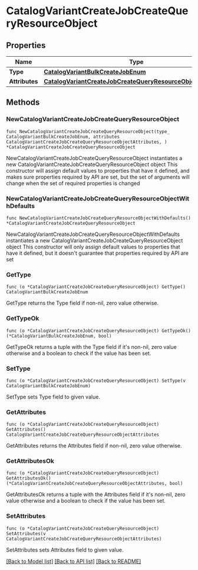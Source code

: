 # CatalogVariantCreateJobCreateQueryResourceObject

## Properties

Name | Type | Description | Notes
------------ | ------------- | ------------- | -------------
**Type** | [**CatalogVariantBulkCreateJobEnum**](CatalogVariantBulkCreateJobEnum.md) |  | 
**Attributes** | [**CatalogVariantCreateJobCreateQueryResourceObjectAttributes**](CatalogVariantCreateJobCreateQueryResourceObjectAttributes.md) |  | 

## Methods

### NewCatalogVariantCreateJobCreateQueryResourceObject

`func NewCatalogVariantCreateJobCreateQueryResourceObject(type_ CatalogVariantBulkCreateJobEnum, attributes CatalogVariantCreateJobCreateQueryResourceObjectAttributes, ) *CatalogVariantCreateJobCreateQueryResourceObject`

NewCatalogVariantCreateJobCreateQueryResourceObject instantiates a new CatalogVariantCreateJobCreateQueryResourceObject object
This constructor will assign default values to properties that have it defined,
and makes sure properties required by API are set, but the set of arguments
will change when the set of required properties is changed

### NewCatalogVariantCreateJobCreateQueryResourceObjectWithDefaults

`func NewCatalogVariantCreateJobCreateQueryResourceObjectWithDefaults() *CatalogVariantCreateJobCreateQueryResourceObject`

NewCatalogVariantCreateJobCreateQueryResourceObjectWithDefaults instantiates a new CatalogVariantCreateJobCreateQueryResourceObject object
This constructor will only assign default values to properties that have it defined,
but it doesn't guarantee that properties required by API are set

### GetType

`func (o *CatalogVariantCreateJobCreateQueryResourceObject) GetType() CatalogVariantBulkCreateJobEnum`

GetType returns the Type field if non-nil, zero value otherwise.

### GetTypeOk

`func (o *CatalogVariantCreateJobCreateQueryResourceObject) GetTypeOk() (*CatalogVariantBulkCreateJobEnum, bool)`

GetTypeOk returns a tuple with the Type field if it's non-nil, zero value otherwise
and a boolean to check if the value has been set.

### SetType

`func (o *CatalogVariantCreateJobCreateQueryResourceObject) SetType(v CatalogVariantBulkCreateJobEnum)`

SetType sets Type field to given value.


### GetAttributes

`func (o *CatalogVariantCreateJobCreateQueryResourceObject) GetAttributes() CatalogVariantCreateJobCreateQueryResourceObjectAttributes`

GetAttributes returns the Attributes field if non-nil, zero value otherwise.

### GetAttributesOk

`func (o *CatalogVariantCreateJobCreateQueryResourceObject) GetAttributesOk() (*CatalogVariantCreateJobCreateQueryResourceObjectAttributes, bool)`

GetAttributesOk returns a tuple with the Attributes field if it's non-nil, zero value otherwise
and a boolean to check if the value has been set.

### SetAttributes

`func (o *CatalogVariantCreateJobCreateQueryResourceObject) SetAttributes(v CatalogVariantCreateJobCreateQueryResourceObjectAttributes)`

SetAttributes sets Attributes field to given value.



[[Back to Model list]](../README.md#documentation-for-models) [[Back to API list]](../README.md#documentation-for-api-endpoints) [[Back to README]](../README.md)


